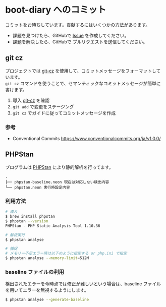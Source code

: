 # boot-diary へのコミット

コミットをお待ちしています。貢献するにはいくつかの方法があります。

- 課題を見つけたら、GitHubで [Issue](https://github.com/fuchigam1/boot-diary/issues) を作成してください。
- 課題を解決したら、GitHubで プルリクエストを送信してください。


## git cz

プロジェクトでは [git-cz](https://github.com/streamich/git-cz) を使用して、コミットメッセージをフォーマットしています。  
`git cz` コマンドを使うことで、セマンティックなコミットメッセージが簡単に書けます。  

1. 導入  [git-cz](https://github.com/streamich/git-cz) を確認
2. `git add` で変更をステージング
3. `git cz` でガイドに従ってコミットメッセージを作成

### 参考

- Conventional Commits https://www.conventionalcommits.org/ja/v1.0.0/


## PHPStan

プログラムは [PHPStan](https://phpstan.org/) により静的解析を行ってます。

```
.
├── phpstan-baseline.neon 現在は対応しない検出内容
└── phpstan.neon 実行時設定内容
```

### 利用方法

```bash
# 導入
$ brew install phpstan
$ phpstan --version
PHPStan - PHP Static Analysis Tool 1.10.36

# 解析実行
$ phpstan analyse

# 捕捉
# メモリー不足エラー時は以下のように指定する or php.ini で指定
$ phpstan analyse --memory-limit=512M
```

### baseline ファイルの利用

検出されたエラーを今時点では修正が難しいという場合は、baseline ファイルを用いてエラーを無視するようにします。

```bash
$ phpstan analyse --generate-baseline
```

